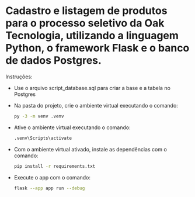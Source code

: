# Cadastro e listagem de produtos para o processo seletivo da Oak Tecnologia, utilizando a linguagem Python, o framework Flask e o banco de dados Postgres.

Instruções:

- Use o arquivo script_database.sql para criar a base e a tabela no Postgres

- Na pasta do projeto, crie o ambiente virtual executando o comando:
  ```sh
  py -3 -m venv .venv
  ```
  
- Ative o ambiente virtual executando o comando:
  ```sh
  .venv\Scripts\activate
  ```
  
- Com o ambiente virtual ativado, instale as dependências com o comando:
  ```sh
  pip install -r requirements.txt
  ```
  
- Execute o app com o comando:
  ```sh
  flask --app app run --debug
  ```
